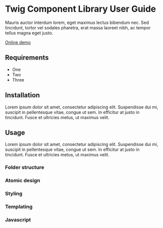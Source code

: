 # Twig Component Library User Guide

Mauris auctor interdum lorem, eget maximus lectus bibendum nec. Sed tincidunt, tortor vel sodales pharetra, erat massa laoreet nibh, ac tempor tellus magna eget justo.

[Online demo](https://www.google.com)

## Requirements

- One
- Two
- Three

## Installation

Lorem ipsum dolor sit amet, consectetur adipiscing elit. Suspendisse dui mi, suscipit in pellentesque vitae, congue ut sem. In efficitur at justo in tincidunt. Fusce et ultricies metus, ut maximus velit.

## Usage

Lorem ipsum dolor sit amet, consectetur adipiscing elit. Suspendisse dui mi, suscipit in pellentesque vitae, congue ut sem. In efficitur at justo in tincidunt. Fusce et ultricies metus, ut maximus velit.

### Folder structure

### Atomic design

### Styling

### Templating

### Javascript
